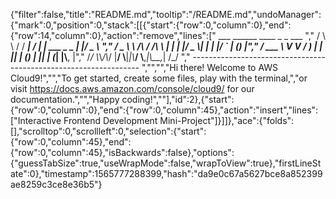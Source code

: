 {"filter":false,"title":"README.md","tooltip":"/README.md","undoManager":{"mark":0,"position":0,"stack":[[{"start":{"row":0,"column":0},"end":{"row":14,"column":0},"action":"remove","lines":["         ___        ______     ____ _                 _  ___  ","        / \\ \\      / / ___|   / ___| | ___  _   _  __| |/ _ \\ ","       / _ \\ \\ /\\ / /\\___ \\  | |   | |/ _ \\| | | |/ _` | (_) |","      / ___ \\ V  V /  ___) | | |___| | (_) | |_| | (_| |\\__, |","     /_/   \\_\\_/\\_/  |____/   \\____|_|\\___/ \\__,_|\\__,_|  /_/ "," ----------------------------------------------------------------- ","","","Hi there! Welcome to AWS Cloud9!","","To get started, create some files, play with the terminal,","or visit https://docs.aws.amazon.com/console/cloud9/ for our documentation.","","Happy coding!",""],"id":2},{"start":{"row":0,"column":0},"end":{"row":0,"column":45},"action":"insert","lines":["Interactive Frontend Development Mini-Project"]}]]},"ace":{"folds":[],"scrolltop":0,"scrollleft":0,"selection":{"start":{"row":0,"column":45},"end":{"row":0,"column":45},"isBackwards":false},"options":{"guessTabSize":true,"useWrapMode":false,"wrapToView":true},"firstLineState":0},"timestamp":1565777288399,"hash":"da9e0c67a5627bce8a852399ae8259c3ce8e36b5"}